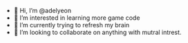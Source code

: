 - 👋 Hi, I’m @adelyeon
- 👀 I’m interested in learning more game code
- 🌱 I’m currently trying to refresh my brain 
- 💞️ I’m looking to collaborate on anything with mutral intrest. 


<!---
adelyeon/adelyeon is a ✨ special ✨ repository because its `README.md` (this file) appears on your GitHub profile.
You can click the Preview link to take a look at your changes.
--->
